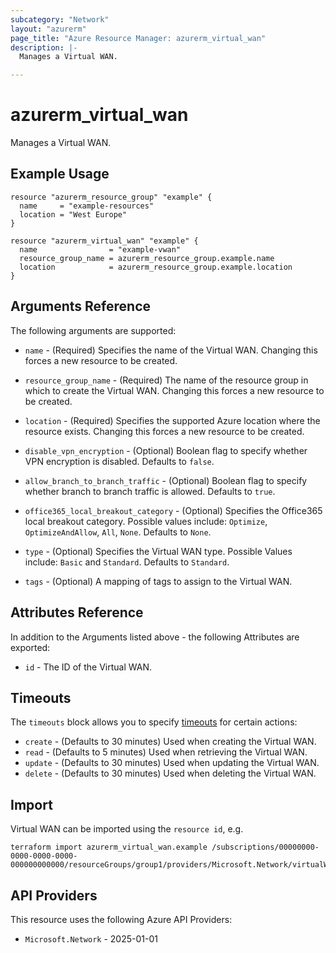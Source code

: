 ```yaml
---
subcategory: "Network"
layout: "azurerm"
page_title: "Azure Resource Manager: azurerm_virtual_wan"
description: |-
  Manages a Virtual WAN.

---
```


# azurerm_virtual_wan

Manages a Virtual WAN.

## Example Usage

```hcl
resource "azurerm_resource_group" "example" {
  name     = "example-resources"
  location = "West Europe"
}

resource "azurerm_virtual_wan" "example" {
  name                = "example-vwan"
  resource_group_name = azurerm_resource_group.example.name
  location            = azurerm_resource_group.example.location
}
```

## Arguments Reference

The following arguments are supported:

* `name` - (Required) Specifies the name of the Virtual WAN. Changing this forces a new resource to be created.

* `resource_group_name` - (Required) The name of the resource group in which to create the Virtual WAN. Changing this forces a new resource to be created.

* `location` - (Required) Specifies the supported Azure location where the resource exists. Changing this forces a new resource to be created.

* `disable_vpn_encryption` - (Optional) Boolean flag to specify whether VPN encryption is disabled. Defaults to `false`.

* `allow_branch_to_branch_traffic` - (Optional) Boolean flag to specify whether branch to branch traffic is allowed. Defaults to `true`.

* `office365_local_breakout_category` - (Optional) Specifies the Office365 local breakout category. Possible values include: `Optimize`, `OptimizeAndAllow`, `All`, `None`. Defaults to `None`.

* `type` - (Optional) Specifies the Virtual WAN type. Possible Values include: `Basic` and `Standard`. Defaults to `Standard`.

* `tags` - (Optional) A mapping of tags to assign to the Virtual WAN.

## Attributes Reference

In addition to the Arguments listed above - the following Attributes are exported:

* `id` - The ID of the Virtual WAN.

## Timeouts

The `timeouts` block allows you to specify [timeouts](https://developer.hashicorp.com/terraform/language/resources/configure#define-operation-timeouts) for certain actions:

* `create` - (Defaults to 30 minutes) Used when creating the Virtual WAN.
* `read` - (Defaults to 5 minutes) Used when retrieving the Virtual WAN.
* `update` - (Defaults to 30 minutes) Used when updating the Virtual WAN.
* `delete` - (Defaults to 30 minutes) Used when deleting the Virtual WAN.

## Import

Virtual WAN can be imported using the `resource id`, e.g.

```shell
terraform import azurerm_virtual_wan.example /subscriptions/00000000-0000-0000-0000-000000000000/resourceGroups/group1/providers/Microsoft.Network/virtualWans/testvwan
```

## API Providers
<!-- This section is generated, changes will be overwritten -->
This resource uses the following Azure API Providers:

* `Microsoft.Network` - 2025-01-01
